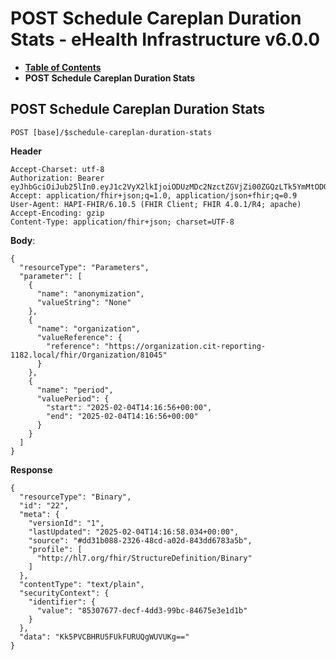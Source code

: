 # POST Schedule Careplan Duration Stats - eHealth Infrastructure v6.0.0

* [**Table of Contents**](toc.md)
* **POST Schedule Careplan Duration Stats**

## POST Schedule Careplan Duration Stats

`POST [base]/$schedule-careplan-duration-stats`

**Header**

```
Accept-Charset: utf-8
Authorization: Bearer eyJhbGciOiJub25lIn0.eyJ1c2VyX2lkIjoiODUzMDc2NzctZGVjZi00ZGQzLTk5YmMtODQ2NzVlM2UxZDFiIiwicmVhbG1fYWNjZXNzIjp7InJvbGVzIjpbInJlcG9ydC1ub24tYW5vbnltaXplZCIsIiRmZXRjaC1jYXJlcGxhbi1kdXJhdGlvbi1zdGF0cyIsIkJpbmFyeS5yZWFkIl19LCJjb250ZXh0Ijp7Im9yZ2FuaXphdGlvbl9pZCI6Imh0dHBzOi8vb3JnYW5pemF0aW9uLmNpdC1yZXBvcnRpbmctMTE4Mi5sb2NhbC9maGlyL09yZ2FuaXphdGlvbi84MTA0NSIsInRlYW1fb25fZW9jIjpmYWxzZX0sInVzZXJfdHlwZSI6IlBSQUNUSVRJT05FUiJ9.
Accept: application/fhir+json;q=1.0, application/json+fhir;q=0.9
User-Agent: HAPI-FHIR/6.10.5 (FHIR Client; FHIR 4.0.1/R4; apache)
Accept-Encoding: gzip
Content-Type: application/fhir+json; charset=UTF-8

```

**Body**:

```
{
  "resourceType": "Parameters",
  "parameter": [
    {
      "name": "anonymization",
      "valueString": "None"
    },
    {
      "name": "organization",
      "valueReference": {
        "reference": "https://organization.cit-reporting-1182.local/fhir/Organization/81045"
      }
    },
    {
      "name": "period",
      "valuePeriod": {
        "start": "2025-02-04T14:16:56+00:00",
        "end": "2025-02-04T14:16:56+00:00"
      }
    }
  ]
}

```

**Response**

```
{
  "resourceType": "Binary",
  "id": "22",
  "meta": {
    "versionId": "1",
    "lastUpdated": "2025-02-04T14:16:58.034+00:00",
    "source": "#dd31b088-2326-48cd-a02d-843dd6783a5b",
    "profile": [
      "http://hl7.org/fhir/StructureDefinition/Binary"
    ]
  },
  "contentType": "text/plain",
  "securityContext": {
    "identifier": {
      "value": "85307677-decf-4dd3-99bc-84675e3e1d1b"
    }
  },
  "data": "Kk5PVCBHRU5FUkFURUQgWUVUKg=="
}

```

